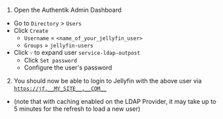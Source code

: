 1) Open the Authentik Admin Dashboard
  * Go to `Directory` > `Users`
  * Click `Create`
    * `Username` = `<name_of_your_jellyfin_user>`
    * `Groups` = `jellyfin-users`
  * Click `˅` to expand user `service-ldap-outpost`
    * Click `Set password`
    * Configure the user's password
2) You should now be able to login to Jellyfin with the above user via [`https://jf.__MY_SITE__.__COM__`](https://jf.__MY_SITE__.__COM__)
  * (note that with caching enabled on the LDAP Provider, it may take up to 5 minutes for the refresh to load a new user)
